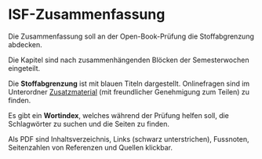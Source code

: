 # ISF-Zusammenfassung
Die Zusammenfassung soll an der Open-Book-Prüfung die Stoffabgrenzung abdecken.

Die Kapitel sind nach zusammenhängenden Blöcken der Semesterwochen eingeteilt.

Die **Stoffabgrenzung** ist mit blauen Titeln dargestellt. Onlinefragen sind im Unterordner [Zusatzmaterial](https://github.com/vigi86/HSLU_Zusammenfassungen/tree/master/ISF_HS19/Zusatzmaterial) (mit freundlicher Genehmigung zum Teilen) zu finden.

Es gibt ein **Wortindex**, welches während der Prüfung helfen soll, die Schlagwörter zu suchen und die Seiten zu finden.

Als PDF sind Inhaltsverzeichnis, Links (schwarz unterstrichen), Fussnoten, Seitenzahlen von Referenzen und Quellen klickbar.
